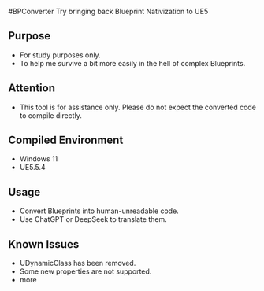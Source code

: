 #BPConverter
Try bringing back Blueprint Nativization to UE5

## Purpose
+ For study purposes only.
+ To help me survive a bit more easily in the hell of complex Blueprints.

## Attention
+ This tool is for assistance only. Please do not expect the converted code to compile directly.

## Compiled Environment
+ Windows 11
+ UE5.5.4

## Usage
+ Convert Blueprints into human-unreadable code.
+ Use ChatGPT or DeepSeek to translate them.

## Known Issues
+ UDynamicClass has been removed.
+ Some new properties are not supported.
+ more

